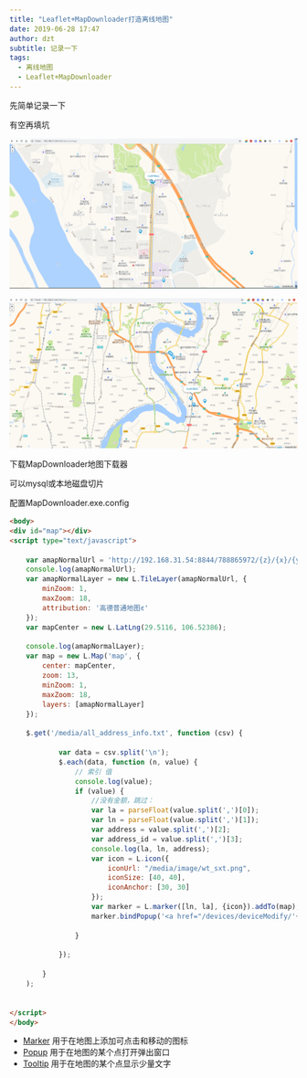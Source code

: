 ```yaml
---
title: "Leaflet+MapDownloader打造离线地图"
date: 2019-06-28 17:47
author: dzt
subtitle: 记录一下
tags:
  - 离线地图
  - Leaflet+MapDownloader
---
```




先简单记录一下 

有空再填坑

![](https://raw.githubusercontent.com/yanshigou/yanshigou.github.io/master/img/t/leaflet.png)

![](https://raw.githubusercontent.com/yanshigou/yanshigou.github.io/master/img/t/leaflet2.png)



下载MapDownloader地图下载器



可以mysql或本地磁盘切片

配置MapDownloader.exe.config

```html
<body>
<div id="map"></div>
<script type="text/javascript">

    var amapNormalUrl = 'http://192.168.31.54:8844/788865972/{z}/{x}/{y}';
    console.log(amapNormalUrl);
    var amapNormalLayer = new L.TileLayer(amapNormalUrl, {
        minZoom: 1,
        maxZoom: 18,
        attribution: '高德普通地图ͼ'
    });
    var mapCenter = new L.LatLng(29.5116, 106.52386);

    console.log(amapNormalLayer);
    var map = new L.Map('map', {
        center: mapCenter,
        zoom: 13,
        minZoom: 1,
        maxZoom: 18,
        layers: [amapNormalLayer]
    });

    $.get('/media/all_address_info.txt', function (csv) {

            var data = csv.split('\n');
            $.each(data, function (n, value) {
                // 索引 值
                console.log(value);
                if (value) {
                    //没有金额，跳过：
                    var la = parseFloat(value.split(',')[0]);
                    var ln = parseFloat(value.split(',')[1]);
                    var address = value.split(',')[2];
                    var address_id = value.split(',')[3];
                    console.log(la, ln, address);
                    var icon = L.icon({
                        iconUrl: "/media/image/wt_sxt.png",
                        iconSize: [40, 40],
                        iconAnchor: [30, 30]
                    });
                    var marker = L.marker([ln, la], {icon}).addTo(map);
                    marker.bindPopup('<a href="/devices/deviceModify/'+address_id+'/'+'">'+address+'</a>').openPopup();

                }

            });

        }
    );


</script>
</body>
```

- [Marker](https://leafletjs.com/reference-1.0.3.html#marker) 用于在地图上添加可点击和移动的图标
- [Popup](https://leafletjs.com/reference-1.0.3.html#popup) 用于在地图的某个点打开弹出窗口
- [Tooltip](https://leafletjs.com/reference-1.0.3.html#tooltip) 用于在地图的某个点显示少量文字